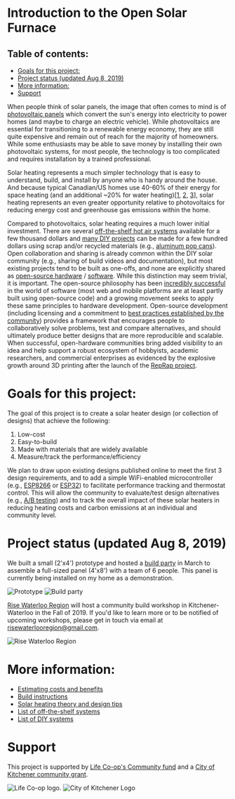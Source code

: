 # Introduction to the Open Solar Furnace  <!-- omit in toc -->

## Table of contents: <!-- omit in toc -->
- [Goals for this project:](#goals-for-this-project)
- [Project status (updated Aug 8, 2019)](#project-status-updated-aug-8-2019)
- [More information:](#more-information)
- [Support](#support)

When people think of solar panels, the image that often comes to mind is of [photovoltaic panels](https://en.wikipedia.org/wiki/Photovoltaics) which convert the sun's energy into electricity to power homes (and maybe to charge an electric vehicle). While photovoltaics are essential for transitioning to a renewable energy economy, they are still quite expensive and remain out of reach for the majority of homeowners. While some enthusiasts may be able to save money by installing their own photovoltaic systems, for most people, the technology is too complicated and requires installation by a trained professional.

Solar heating represents a much simpler technology that is easy to understand, build, and install by anyone who is handy around the house. And because typical Canadian/US homes use 40-60% of their energy for space heating (and an additional ~20% for water heating)[[1], [2], [3]], solar heating represents an even greater opportunity relative to photovoltaics for reducing energy cost and greenhouse gas emissions within the home.

Compared to photovoltaics, solar heating requires a much lower initial investment. There are several [off-the-shelf hot air systems](https://gitlab.com/ryanfobel/open-solar-furnace/wikis/off-the-shelf-systems) available for a few thousand dollars and [many DIY projects](https://gitlab.com/ryanfobel/open-solar-furnace/wikis/DIY-systems) can be made for a few hundred dollars using scrap and/or recycled materials (e.g., [aluminum pop cans](https://www.freeonplate.com/examples-of-diy-solar-panels/)). Open collaboration and sharing is already common within the DIY solar community (e.g., sharing of build videos and documentation), but most existing projects tend to be built as one-offs, and none are explicitly shared as [open-source hardware](https://en.wikipedia.org/wiki/Open-source_hardware) / [software](https://en.wikipedia.org/wiki/Open-source_software). While this distinction may seem trivial, it is important. The open-source philosophy has been [incredibly successful](https://www.wired.com/2016/08/open-source-won-now/) in the world of software (most web and mobile platforms are at least partly built using open-source code) and a growing movement seeks to apply these same principles to hardware development. Open-source development (including licensing and a commitment to [best practices established by the community](https://www.oshwa.org/sharing-best-practices/)) provides a framework that encourages people to collaboratively solve problems, test and compare alternatives, and should ultimately produce better designs that are more reproducible and scalable. When successful, open-hardware communities bring added visibility to an idea and help support a robust ecosystem of hobbyists, academic researchers, and commercial enterprises as evidenced by the explosive growth around 3D printing after the launch of the [RepRap project](https://en.wikipedia.org/wiki/RepRap_project).

# Goals for this project:

The goal of this project is to create a solar heater design (or collection of designs) that achieve the following:

1. Low-cost
2. Easy-to-build
3. Made with materials that are widely available
4. Measure/track the performance/efficiency

We plan to draw upon existing designs published online to meet the first 3 design requirements, and to add a simple WiFi-enabled microcontroller (e.g., [ESP8266](https://en.wikipedia.org/wiki/ESP8266) or [ESP32](https://en.wikipedia.org/wiki/ESP32)) to facilitate performance tracking and thermostat control. This will allow the community to evaluate/test design alternatives (e.g., [A/B testing](https://en.wikipedia.org/wiki/A/B_testing)) and to track the overall impact of these solar heaters in reducing heating costs and carbon emissions at an individual and community level.

# Project status (updated Aug 8, 2019)

We built a small (2'x4') prototype and hosted a [build party](https://photos.app.goo.gl/3FedmAXnWcR5EEUT7) in March to assemble a full-sized panel (4'x8') with a team of 6 people. This panel is currently being installed on my home as a demonstration.

![Prototype](https://gitlab.com/ryanfobel/open-solar-furnace/wikis/uploads/f3c4464e2cd495b67126fe4544281fc0/image.png)
![Build party](https://gitlab.com/ryanfobel/open-solar-furnace/wikis/uploads/978fbffa4fab1c8f74f3b16f2da31182/image.png)

[Rise Waterloo Region](https://www.facebook.com/risewaterlooregion/) will host a community build workshop in Kitchener-Waterloo in the Fall of 2019. If you'd like to learn more or to be notified of upcoming workshops, please get in touch via email at risewaterlooregion@gmail.com.

![Rise Waterloo Region](https://gitlab.com/ryanfobel/open-solar-furnace/wikis/uploads/c18c53d37defcee7939215fca3499d04/image.png)

# More information:

* [Estimating costs and benefits](https://gitlab.com/ryanfobel/open-solar-furnace/wikis/Estimating-costs-and-benefits)
* [Build instructions](https://gitlab.com/ryanfobel/open-solar-furnace/wikis/Build-instructions)
* [Solar heating theory and design tips](https://gitlab.com/ryanfobel/open-solar-furnace/wikis/Solar-heating-theory-and-design-tips)
* [List of off-the-shelf systems](https://gitlab.com/ryanfobel/open-solar-furnace/wikis/off-the-shelf-systems)
* [List of DIY systems](https://gitlab.com/ryanfobel/open-solar-furnace/wikis/DIY-systems)

# Support

This project is supported by [Life Co-op's Community fund](http://www.lifecoop.ca/lifes-community-fund) and a [City of Kitchener community grant](https://www.kitchener.ca/en/city-services/community-grants.aspx).

![Life Co-op logo](https://gitlab.com/ryanfobel/open-solar-furnace/wikis/uploads/31845e7600df52725a43f774fb5dab4e/image.png).
![City of Kitchener Logo](https://gitlab.com/ryanfobel/open-solar-furnace/wikis/uploads/adfa5804a64cb85f40aac0540dd048d6/image.png)

[1]: https://www.eia.gov/todayinenergy/detail.php?id=10271
[2]: https://www.hydroone.com/saving-money-and-energy/residential/tips-and-tools/home-heating-guide
[3]: http://www.hydroquebec.com/residential/customer-space/electricity-use/electricity-consumption-by-use.html